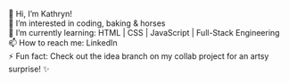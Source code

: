 👋 Hi, I’m Kathryn! <br>
👀 I’m interested in coding, baking & horses <br>
🌱 I’m currently learning: HTML | CSS | JavaScript | Full-Stack Engineering  <br>
📫 How to reach me: LinkedIn  <br>
⚡ Fun fact: Check out the idea branch on my collab project for an artsy surprise! ✨ <br>
